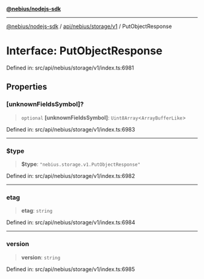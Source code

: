 [**@nebius/nodejs-sdk**](../../../../../README.md)

***

[@nebius/nodejs-sdk](../../../../../README.md) / [api/nebius/storage/v1](../README.md) / PutObjectResponse

# Interface: PutObjectResponse

Defined in: src/api/nebius/storage/v1/index.ts:6981

## Properties

### \[unknownFieldsSymbol\]?

> `optional` **\[unknownFieldsSymbol\]**: `Uint8Array`\<`ArrayBufferLike`\>

Defined in: src/api/nebius/storage/v1/index.ts:6983

***

### $type

> **$type**: `"nebius.storage.v1.PutObjectResponse"`

Defined in: src/api/nebius/storage/v1/index.ts:6982

***

### etag

> **etag**: `string`

Defined in: src/api/nebius/storage/v1/index.ts:6984

***

### version

> **version**: `string`

Defined in: src/api/nebius/storage/v1/index.ts:6985

